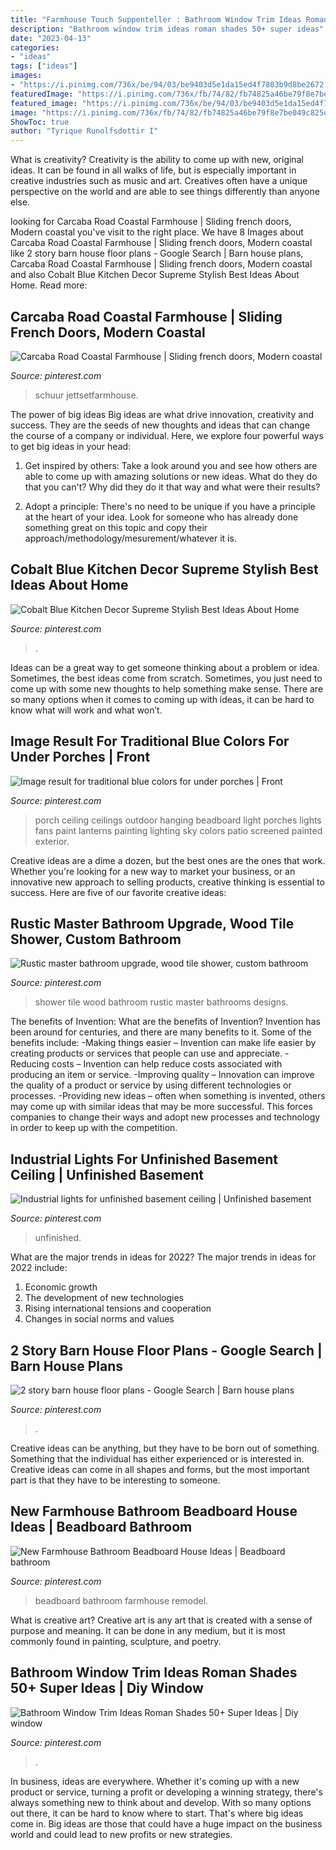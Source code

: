 ```yaml
---
title: "Farmhouse Touch Suppenteller : Bathroom Window Trim Ideas Roman Shades 50+ Super Ideas"
description: "Bathroom window trim ideas roman shades 50+ super ideas"
date: "2023-04-13"
categories:
- "ideas"
tags: ["ideas"]
images:
- "https://i.pinimg.com/736x/be/94/03/be9403d5e1da15ed4f7803b9d8be2672.jpg"
featuredImage: "https://i.pinimg.com/736x/fb/74/82/fb74825a46be79f8e7be049c825d9b67.jpg"
featured_image: "https://i.pinimg.com/736x/be/94/03/be9403d5e1da15ed4f7803b9d8be2672.jpg"
image: "https://i.pinimg.com/736x/fb/74/82/fb74825a46be79f8e7be049c825d9b67.jpg"
ShowToc: true
author: "Tyrique Runolfsdottir I"
---
```



What is creativity?
Creativity is the ability to come up with new, original ideas. It can be found in all walks of life, but is especially important in creative industries such as music and art. Creatives often have a unique perspective on the world and are able to see things differently than anyone else.

	

		
looking for Carcaba Road Coastal Farmhouse | Sliding french doors, Modern coastal you've visit to the right place. We have 8 Images about Carcaba Road Coastal Farmhouse | Sliding french doors, Modern coastal like 2 story barn house floor plans - Google Search | Barn house plans, Carcaba Road Coastal Farmhouse | Sliding french doors, Modern coastal and also Cobalt Blue Kitchen Decor Supreme Stylish Best Ideas About Home. Read more:
		
    
## Carcaba Road Coastal Farmhouse | Sliding French Doors, Modern Coastal

<img loading=lazy src="https://i.pinimg.com/736x/a3/2e/bb/a32ebbdd2f798b31e370bf522fb389fc.jpg" onerror="this.onerror=null;this.src='https://tse3.mm.bing.net/th?id=OIP.Le-DnehEzWCMJ38veogf7gHaLH&amp;pid=15.1';" alt="Carcaba Road Coastal Farmhouse | Sliding french doors, Modern coastal">

_Source: pinterest.com_

>schuur jettsetfarmhouse. 

	

The power of big ideas
Big ideas are what drive innovation, creativity and success. They are the seeds of new thoughts and ideas that can change the course of a company or individual. Here, we explore four powerful ways to get big ideas in your head:
1. Get inspired by others: Take a look around you and see how others are able to come up with amazing solutions or new ideas. What do they do that you can't? Why did they do it that way and what were their results?

2. Adopt a principle: There's no need to be unique if you have a principle at the heart of your idea. Look for someone who has already done something great on this topic and copy their approach/methodology/mesurement/whatever it is.

    
## Cobalt Blue Kitchen Decor Supreme Stylish Best Ideas About Home

<img loading=lazy src="https://i.pinimg.com/736x/be/94/03/be9403d5e1da15ed4f7803b9d8be2672.jpg" onerror="this.onerror=null;this.src='https://tse2.mm.bing.net/th?id=OIP.ouw9vykj0C_5elnjanaJMgHaLF&amp;pid=15.1';" alt="Cobalt Blue Kitchen Decor Supreme Stylish Best Ideas About Home">

_Source: pinterest.com_

>. 

	

Ideas can be a great way to get someone thinking about a problem or idea. Sometimes, the best ideas come from scratch. Sometimes, you just need to come up with some new thoughts to help something make sense. There are so many options when it comes to coming up with ideas, it can be hard to know what will work and what won’t.

    
## Image Result For Traditional Blue Colors For Under Porches | Front

<img loading=lazy src="https://i.pinimg.com/736x/92/66/a2/9266a25afff163936547b5a9b9e2799d.jpg" onerror="this.onerror=null;this.src='https://tse1.mm.bing.net/th?id=OIP.84MsNCGdlFhotIP0zH93ZAHaLH&amp;pid=15.1';" alt="Image result for traditional blue colors for under porches | Front">

_Source: pinterest.com_

>porch ceiling ceilings outdoor hanging beadboard light porches lights fans paint lanterns painting lighting sky colors patio screened painted exterior. 

	

Creative ideas are a dime a dozen, but the best ones are the ones that work. Whether you're looking for a new way to market your business, or an innovative new approach to selling products, creative thinking is essential to success. Here are five of our favorite creative ideas:

    
## Rustic Master Bathroom Upgrade, Wood Tile Shower, Custom Bathroom

<img loading=lazy src="https://i.pinimg.com/736x/58/d2/43/58d243a53ffc4a378fc8addd4e2b3960--wood-tile-shower-wood-tiles.jpg" onerror="this.onerror=null;this.src='https://tse4.mm.bing.net/th?id=OIP.zgqa1HrIo-GRET1m5c5KvAHaJ4&amp;pid=15.1';" alt="Rustic master bathroom upgrade, wood tile shower, custom bathroom">

_Source: pinterest.com_

>shower tile wood bathroom rustic master bathrooms designs. 

	

The benefits of Invention: What are the benefits of Invention?
Invention has been around for centuries, and there are many benefits to it. Some of the benefits include: 
-Making things easier – Invention can make life easier by creating products or services that people can use and appreciate. 
-Reducing costs – Invention can help reduce costs associated with producing an item or service. 
-Improving quality – Innovation can improve the quality of a product or service by using different technologies or processes. 
-Providing new ideas – often when something is invented, others may come up with similar ideas that may be more successful. This forces companies to change their ways and adopt new processes and technology in order to keep up with the competition.

    
## Industrial Lights For Unfinished Basement Ceiling | Unfinished Basement

<img loading=lazy src="https://i.pinimg.com/736x/ec/1a/90/ec1a903db61477bd3f34826caf47aff1.jpg" onerror="this.onerror=null;this.src='https://tse2.mm.bing.net/th?id=OIP.ASG2_jGM5ikmaa0aKb89hgHaJ3&amp;pid=15.1';" alt="Industrial lights for unfinished basement ceiling | Unfinished basement">

_Source: pinterest.com_

>unfinished. 

	

What are the major trends in ideas for 2022?
The major trends in ideas for 2022 include: 
1. Economic growth 
2. The development of new technologies 
3. Rising international tensions and cooperation 
4. Changes in social norms and values 

    
## 2 Story Barn House Floor Plans - Google Search | Barn House Plans

<img loading=lazy src="https://i.pinimg.com/736x/9a/7a/59/9a7a5981d8ae4e401f82784752a103aa.jpg" onerror="this.onerror=null;this.src='https://tse2.mm.bing.net/th?id=OIP.I6JNz6DLsLqSPAh_JZYnfwHaLH&amp;pid=15.1';" alt="2 story barn house floor plans - Google Search | Barn house plans">

_Source: pinterest.com_

>. 

	

Creative ideas can be anything, but they have to be born out of something. Something that the individual has either experienced or is interested in. Creative ideas can come in all shapes and forms, but the most important part is that they have to be interesting to someone.

    
## New Farmhouse Bathroom Beadboard House Ideas | Beadboard Bathroom

<img loading=lazy src="https://i.pinimg.com/736x/fb/74/82/fb74825a46be79f8e7be049c825d9b67.jpg" onerror="this.onerror=null;this.src='https://tse2.mm.bing.net/th?id=OIP.fvGll-vqFE74aJdW9a6pKwAAAA&amp;pid=15.1';" alt="New Farmhouse Bathroom Beadboard House Ideas | Beadboard bathroom">

_Source: pinterest.com_

>beadboard bathroom farmhouse remodel. 

	

What is creative art?
Creative art is any art that is created with a sense of purpose and meaning. It can be done in any medium, but it is most commonly found in painting, sculpture, and poetry.

    
## Bathroom Window Trim Ideas Roman Shades 50+ Super Ideas | Diy Window

<img loading=lazy src="https://i.pinimg.com/736x/00/0a/a9/000aa9af2bc082f7e646857b33f25412.jpg" onerror="this.onerror=null;this.src='https://tse1.mm.bing.net/th?id=OIP.ACjGMXzipCi1Xnfjs2pRBgAAAA&amp;pid=15.1';" alt="Bathroom Window Trim Ideas Roman Shades 50+ Super Ideas | Diy window">

_Source: pinterest.com_

>. 

	

In business, ideas are everywhere. Whether it's coming up with a new product or service, turning a profit or developing a winning strategy, there's always something new to think about and develop. With so many options out there, it can be hard to know where to start. That's where big ideas come in. Big ideas are those that could have a huge impact on the business world and could lead to new profits or new strategies.

